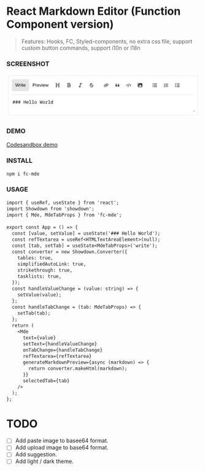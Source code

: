# React Markdown Editor (Function Component version)

> Features: Hooks, FC, Styled-components, no extra css file, support custom button commands, support i10n or l18n

### SCREENSHOT

![Screenshot](screenshot.png)

### DEMO

[Codesandbox demo](https://codesandbox.io/s/intelligent-edison-ikf8hf?file=/src/App.tsx)

### INSTALL

```
npm i fc-mde
```

### USAGE

```
import { useRef, useState } from 'react';
import Showdown from 'showdown';
import { Mde, MdeTabProps } from 'fc-mde';

export const App = () => {
  const [value, setValue] = useState('### Hello World');
  const refTextarea = useRef<HTMLTextAreaElement>(null);
  const [tab, setTab] = useState<MdeTabProps>('write');
  const converter = new Showdown.Converter({
    tables: true,
    simplifiedAutoLink: true,
    strikethrough: true,
    tasklists: true,
  });
  const handleValueChange = (value: string) => {
    setValue(value);
  };
  const handleTabChange = (tab: MdeTabProps) => {
    setTab(tab);
  };
  return (
    <Mde
      text={value}
      setText={handleValueChange}
      onTabChange={handleTabChange}
      refTextarea={refTextarea}
      generateMarkdownPreview={async (markdown) => {
        return converter.makeHtml(markdown);
      }}
      selectedTab={tab}
    />
  );
};
```

# TODO

- [ ] Add paste image to basee64 format.
- [ ] Add upload image to base64 format.
- [ ] Add suggestion.
- [ ] Add light / dark theme.
